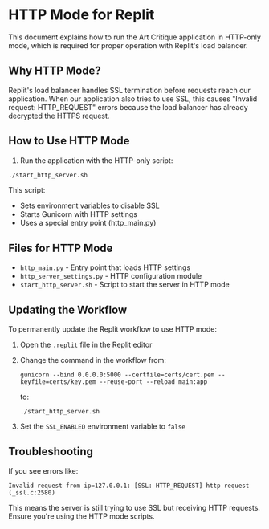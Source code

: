 # HTTP Mode for Replit

This document explains how to run the Art Critique application in HTTP-only mode, which is required for proper operation with Replit's load balancer.

## Why HTTP Mode?

Replit's load balancer handles SSL termination before requests reach our application. When our application also tries to use SSL, this causes "Invalid request: HTTP_REQUEST" errors because the load balancer has already decrypted the HTTPS request.

## How to Use HTTP Mode

1. Run the application with the HTTP-only script:

```bash
./start_http_server.sh
```

This script:
- Sets environment variables to disable SSL
- Starts Gunicorn with HTTP settings
- Uses a special entry point (http_main.py)

## Files for HTTP Mode

- `http_main.py` - Entry point that loads HTTP settings
- `http_server_settings.py` - HTTP configuration module
- `start_http_server.sh` - Script to start the server in HTTP mode

## Updating the Workflow

To permanently update the Replit workflow to use HTTP mode:

1. Open the `.replit` file in the Replit editor
2. Change the command in the workflow from:
   ```
   gunicorn --bind 0.0.0.0:5000 --certfile=certs/cert.pem --keyfile=certs/key.pem --reuse-port --reload main:app
   ```
   to:
   ```
   ./start_http_server.sh
   ```

3. Set the `SSL_ENABLED` environment variable to `false`

## Troubleshooting

If you see errors like:

```
Invalid request from ip=127.0.0.1: [SSL: HTTP_REQUEST] http request (_ssl.c:2580)
```

This means the server is still trying to use SSL but receiving HTTP requests. Ensure you're using the HTTP mode scripts.